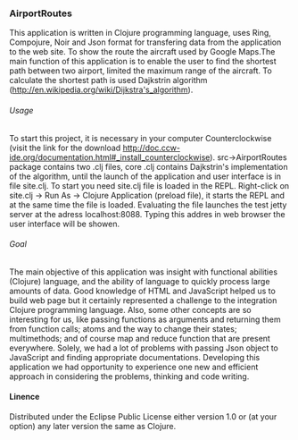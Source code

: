 ### AirportRoutes

This application is written in Clojure programming language, uses Ring, Compojure, Noir and Json format for transfering data from the application to the web site. To show the route the aircraft used by Google Maps.The main function of this application is to enable the user to find the shortest path between two airport, limited the maximum range of the aircraft. To calculate the shortest path is used Dajkstrin algorithm (http://en.wikipedia.org/wiki/Dijkstra's_algorithm).

###### Usage

To start this project, it is necessary in your computer Counterclockwise (visit the link for the download http://doc.ccw-ide.org/documentation.html#_install_counterclockwise). 
src->AirportRoutes package contains two .clj files, core .clj contains Dajkstrin's implementation of the algorithm, until the launch of the application and user interface is in file site.clj.
To start you need site.clj file is loaded in the REPL. 
Right-click on site.clj -> Run As -> Clojure Application (preload file), it starts the REPL and at the same time the file is loaded. Evaluating the file launches the test jetty server at the adress localhost:8088. Typing this addres in web browser the user interface will be showen.
###### Goal

The main objective of this application was insight with functional abilities (Clojure) language, and the ability of language to quickly process large amounts of data. Good knowledge of HTML and JavaScript helped us to build web page but it certainly represented a challenge to the integration Clojure programming language. Also, some other concepts are so interesting for us, like passing functions as arguments and returning them from function calls; atoms and the way to change their states; multimethods; and of course map and reduce function that are present everywhere. Solely, we had a lot of problems with passing Json object to JavaScript and finding appropriate documentations. Developing this application we had opportunity to experience one new and efficient approach in considering the problems, thinking and code writing.

#### Linence
Distributed under the Eclipse Public License either version 1.0 or (at
your option) any later version the same as Clojure.
